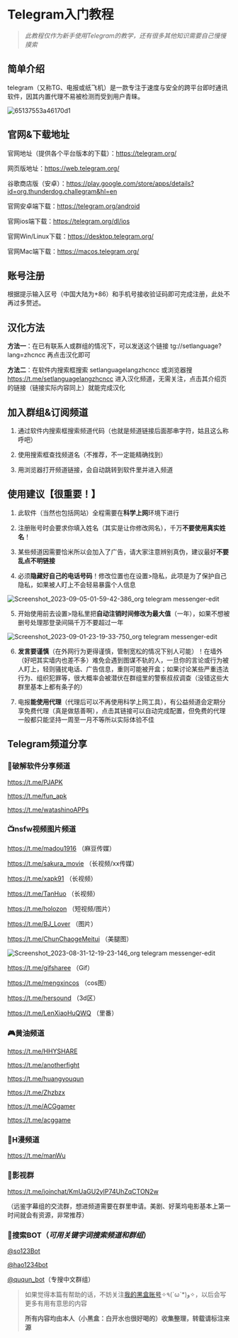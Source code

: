 # Telegram入门教程

>*此教程仅作为新手使用Telegram的教学，还有很多其他知识需要自己慢慢摸索*

## 简单介绍

telegram（又称TG、电报或纸飞机）是一款专注于速度与安全的跨平台即时通讯软件，因其内置代理不易被检测而受到用户青睐。

![65137553a46170d1](https://github.com/tuojiaxin/Telegram/assets/104051247/0fb945c0-2adf-4fab-bf0d-e035f8bac0e3)

## 官网&下载地址

官网地址（提供各个平台版本的下载）：https://telegram.org/

网页版地址：https://web.telegram.org/

谷歌商店版（安卓）：https://play.google.com/store/apps/details?id=org.thunderdog.challegram&hl=en

官网安卓端下载：https://telegram.org/android

官网ios端下载：https://telegram.org/dl/ios

官网Win/Linux下载：https://desktop.telegram.org/

官网Mac端下载：https://macos.telegram.org/


## 账号注册

根据提示输入区号（中国大陆为+86）和手机号接收验证码即可完成注册，此处不再过多赘述。



## 汉化方法
**方法一**：在已有联系人或群组的情况下，可以发送这个链接 tg://setlanguage?lang=zhcncc 再点击汉化即可

**方法二**：在软件内搜索框搜索 setlanguagelangzhcncc 或浏览器搜 https://t.me/setlanguagelangzhcncc 进入汉化频道，无需关注，点击其介绍页的链接（链接实际内容同上）就能完成汉化



## 加入群组&订阅频道
1. 通过软件内搜索框搜索频道代码（也就是频道链接后面那串字符，姑且这么称呼吧）

2. 使用搜索框查找频道名（不推荐，不一定能精确找到）

3. 用浏览器打开频道链接，会自动跳转到软件里并进入频道


## 使用建议【很重要！】
1. 此软件（当然也包括网站）全程需要在**科学上网**环境下进行

2. 注册账号时会要求你填入姓名（其实是让你修改网名），千万**不要使用真实姓名**！

3. 某些频道因需要恰米所以会加入了广告，请大家注意辨别真伪，建议最好**不要乱点不明链接**

4. 必须**隐藏好自己的电话号码**！修改位置也在设置>隐私，此项是为了保护自己隐私，如果被人盯上不会轻易暴露个人信息

![Screenshot_2023-09-05-01-59-42-386_org telegram messenger-edit](https://github.com/tuojiaxin/Telegram/assets/104051247/2c1235e0-e10e-4e62-a4be-fc087e8e348c)

5. 开始使用前去设置>隐私里把**自动注销时间修改为最大值**（一年），如果不想被删号处理那登录间隔千万不要超过一年

![Screenshot_2023-09-01-23-19-33-750_org telegram messenger-edit](https://github.com/tuojiaxin/Telegram/assets/104051247/84e1d094-e2f0-40bf-9d75-c61f0e6a2a77)

6. **发言要谨慎**（在外网行为更得谨慎，管制宽松的情况下别人可能）！在墙外（好吧其实墙内也差不多）难免会遇到图谋不轨的人，一旦你的言论或行为被人盯上，轻则骚扰电话、广告信息，重则可能被开盒；如果讨论某些严重违法行为、组织犯罪等，很大概率会被潜伏在群组里的警察叔叔调查（没错这些大群里基本上都有条子的）

7. 电报**能使用代理**（代理后可以不再使用科学上网工具），有公益频道会定期分享免费代理（真是做慈善啊），点击其链接可以自动完成配置，但免费的代理一般都只能坚持一周至一月不等所以实际体验不佳

## Telegram频道分享

### 💾破解软件分享频道

https://t.me/PJAPK

https://t.me/fun_apk

https://t.me/watashinoAPPs

### 📺nsfw视频图片频道

https://t.me/madou1916 （麻豆传媒）

https://t.me/sakura_movie （长视频/xx传媒）

https://t.me/xapk91 （长视频）

https://t.me/TanHuo （长视频）

https://t.me/holozon （短视频/图片）

https://t.me/BJ_Lover （图片）

https://t.me/ChunChaogeMeitui （美腿图）

![Screenshot_2023-08-31-12-19-23-146_org telegram messenger-edit](https://github.com/tuojiaxin/Telegram/assets/104051247/b7137dfa-59b5-4f55-8723-c64b54731015)

https://t.me/gifsharee （Gif）

https://t.me/mengxincos （cos图）

https://t.me/hersound （3d区）

https://t.me/LenXiaoHuQWQ （里番）

### 🎮黄油频道

https://t.me/HHYSHARE

https://t.me/anotherfight

https://t.me/huangyouqun

https://t.me/Zhzbzx

https://t.me/ACGgamer

https://t.me/acggame

### 📖H漫频道

https://t.me/manWu

### 🎥影视群

https://t.me/joinchat/KmUaGU2yIP74UhZqCTON2w

（远鉴字幕组的交流群，想进频道需要在群里申请。美剧、好莱坞电影基本上第一时间就会有资源，非常推荐）

### 🤖搜索BOT（*可用关键字词搜索频道和群组*）

[@so123Bot](https://t.me/So1234Bot)

[@hao1234bot](https://t.me/hao1234bot)

[@ququn_bot](https://t.me/ququn_bot)（专搜中文群组）

>如果觉得本篇有帮助的话，不妨关注[我的黑盒账号](https://www.xiaoheihe.cn/community/user/36272066/post_list)✧٩(ˊωˋ*)و✧，以后会写更多有用有意思的内容
>
>**所有内容均由本人（小黑盒：白开水也很好喝的）收集整理，转载请标注来源**
